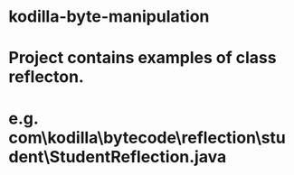 # kodilla-byte-manipulation
# Project contains examples of class reflecton.
# e.g. com\kodilla\bytecode\reflection\student\StudentReflection.java